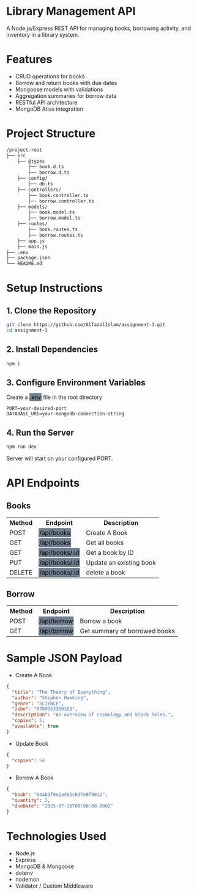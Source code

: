 # Library Management API
A Node.js/Express REST API for managing books, borrowing activity, and inventory in a library system.

# Features
- CRUD operations for books
- Borrow and return books with due dates
- Mongoose models with validations
- Aggregation summaries for borrow data
- RESTful API architecture
- MongoDB Atlas integration

# Project Structure
```bash
/project-root
├── src
    ├── @types
        ├── book.d.ts
        ├── borrow.d.ts
    ├── config/
        ├── db.ts
    ├── controllers/
        ├── book.controller.ts
        ├── borrow.controller.ts
    ├── models/
        ├── book.model.ts
        ├── borrow.model.ts
    ├── routes/
        ├── book.routes.ts
        ├── borrow.routes.ts
    ├── app.js
    ├── main.js
├── .env
├── package.json
└── README.md
```

# Setup Instructions
## 1. Clone the Repository
```bash
git clone https://github.com/AlfazUlIslam/assignment-3.git
cd assignment-3
```
## 2. Install Dependencies
```bash
npm i
```
## 3. Configure Environment Variables
Create a <mark style="background:slategrey; padding:2px; border-radius:2px;">.env</mark> file in the root directory
```env
PORT=your-desired-port
DATABASE_URI=your-mongodb-connection-string
```
## 4. Run the Server
```bash
npm run dev
```
Server will start on your configured PORT.

# API Endpoints
## Books
<table>
    <tr>
        <th>Method</th>
        <th>Endpoint</th>
        <th>Description</th>
    </tr>
    <tr>
        <td>POST</td>
        <td><mark style="background:slategrey; padding:2px; border-radius:2px;">/api/books</mark></td>
        <td>Create A Book</td>
    <tr/>
    <tr>
        <td>GET</td>
        <td><mark style="background:slategrey; padding:2px; border-radius:2px;">/api/books</mark></td>
        <td>Get all books</td>
    <tr/>
    <tr>
        <td>GET</td>
        <td><mark style="background:slategrey; padding:2px; border-radius:2px;">/api/books/:id</mark></td>
        <td>Get a book by ID</td>
    <tr/>
    <tr>
        <td>PUT</td>
        <td><mark style="background:slategrey; padding:2px; border-radius:2px;">/api/books/:id</mark></td>
        <td>Update an existing book</td>
    <tr/>
    <tr>
        <td>DELETE</td>
        <td><mark style="background:slategrey; padding:2px; border-radius:2px;">/api/books/:id</mark></td>
        <td>delete a book</td>
    <tr/>
</table>

## Borrow
<table>
    <tr>
        <th>Method</th>
        <th>Endpoint</th>
        <th>Description</th>
    </tr>
    <tr>
        <td>POST</td>
        <td><mark style="background:slategrey; padding:2px; border-radius:2px;">/api/borrow</mark></td>
        <td>Borrow a book</td>
    <tr/>
    <tr>
        <td>GET</td>
        <td><mark style="background:slategrey; padding:2px; border-radius:2px;">/api/borrow</mark></td>
        <td>Get summary of borrowed books</td>
    <tr/>
</table>

# Sample JSON Payload
- Create A Book
```json
{
  "title": "The Theory of Everything",
  "author": "Stephen Hawking",
  "genre": "SCIENCE",
  "isbn": "9780553380163",
  "description": "An overview of cosmology and black holes.",
  "copies": 5,
  "available": true
}
```
- Update Book
```json
{
  "copies": 50
}
```
- Borrow A Book
```json
{
  "book": "64ab3f9e2a4b5c6d7e8f9012",
  "quantity": 2,
  "dueDate": "2025-07-18T00:00:00.000Z"
}
```
# Technologies Used
- Node.js
- Express
- MongoDB & Mongoose
- dotenv
- nodemon
- Validator / Custom Middleware